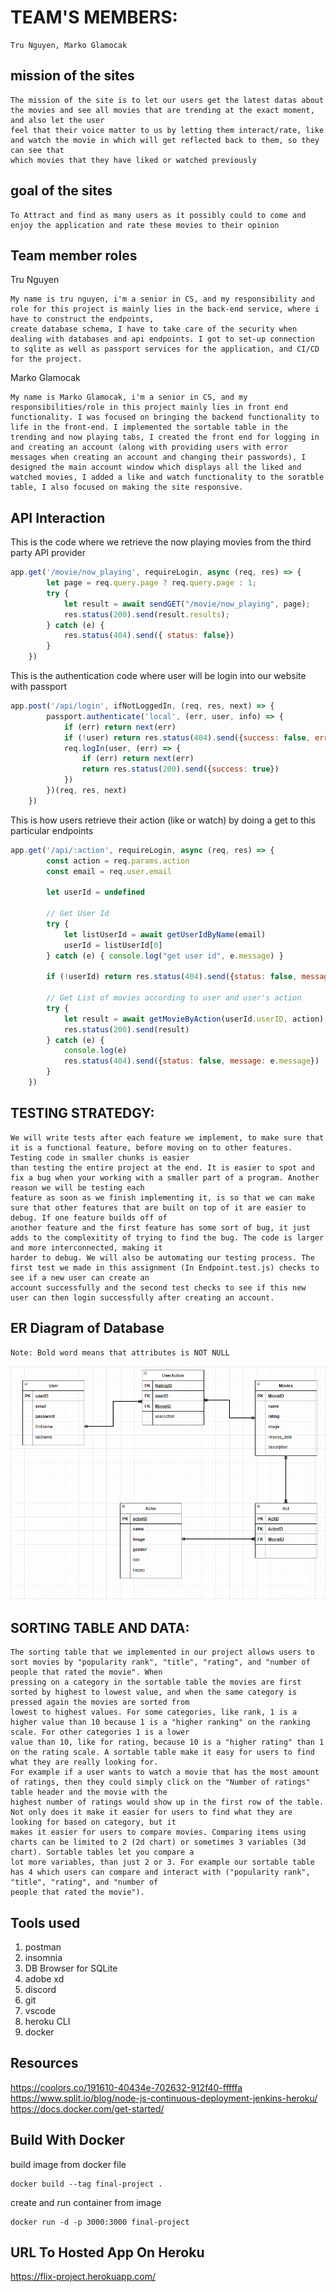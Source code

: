 # TEAM'S MEMBERS:
```
Tru Nguyen, Marko Glamocak
```

## mission of the sites

```
The mission of the site is to let our users get the latest datas about the movies and see all movies that are trending at the exact moment, and also let the user 
feel that their voice matter to us by letting them interact/rate, like and watch the movie in which will get reflected back to them, so they can see that
which movies that they have liked or watched previously
```

## goal of the sites

```
To Attract and find as many users as it possibly could to come and enjoy the application and rate these movies to their opinion
```

## Team member roles

Tru Nguyen

```
My name is tru nguyen, i'm a senior in CS, and my responsibility and role for this project is mainly lies in the back-end service, where i have to construct the endpoints,
create database schema, I have to take care of the security when dealing with databases and api endpoints. I got to set-up connection to sqlite as well as passport services for the application, and CI/CD for the project.
```

Marko Glamocak
```
My name is Marko Glamocak, i'm a senior in CS, and my responsibilities/role in this project mainly lies in front end functionality. I was focused on bringing the backend functionality to life in the front-end. I implemented the sortable table in the trending and now playing tabs, I created the front end for logging in and creating an account (along with providing users with error messages when creating an account and changing their passwords), I designed the main account window which displays all the liked and watched movies, I added a like and watch functionality to the soratble table, I also focused on making the site responsive.
``` 

## API Interaction

This is the code where we retrieve the now playing movies from the third party API provider
```javascript
app.get('/movie/now_playing', requireLogin, async (req, res) => {
        let page = req.query.page ? req.query.page : 1;
        try {
            let result = await sendGET("/movie/now_playing", page);
            res.status(200).send(result.results);
        } catch (e) {
            res.status(404).send({ status: false})
        }
    })
```

This is the authentication code where user will be login into our website
with passport
```javascript
app.post('/api/login', ifNotLoggedIn, (req, res, next) => {
        passport.authenticate('local', (err, user, info) => {
            if (err) return next(err)
            if (!user) return res.status(404).send({success: false, error: 'User Not Found'})
            req.logIn(user, (err) => {
                if (err) return next(err)
                return res.status(200).send({success: true})
            })
        })(req, res, next)
    })
```

This is how users retrieve their action (like or watch) by doing a get to this particular endpoints
```javascript
app.get('/api/:action', requireLogin, async (req, res) => {
        const action = req.params.action
        const email = req.user.email

        let userId = undefined 

        // Get User Id
        try {
            let listUserId = await getUserIdByName(email)
            userId = listUserId[0]
        } catch (e) { console.log("get user id", e.message) }

        if (!userId) return res.status(404).send({status: false, message: `MovieID and UserId Not Found`})

        // Get List of movies according to user and user's action
        try {
            let result = await getMovieByAction(userId.userID, action)
            res.status(200).send(result)
        } catch (e) {
            console.log(e)
            res.status(404).send({status: false, message: e.message})
        }
    })
```


## TESTING STRATEDGY:

```
We will write tests after each feature we implement, to make sure that it is a functional feature, before moving on to other features. Testing code in smaller chunks is easier 
than testing the entire project at the end. It is easier to spot and fix a bug when your working with a smaller part of a program. Another reason we will be testing each 
feature as soon as we finish implementing it, is so that we can make sure that other features that are built on top of it are easier to debug. If one feature builds off of 
another feature and the first feature has some sort of bug, it just adds to the complexitity of trying to find the bug. The code is larger and more interconnected, making it 
harder to debug. We will also be automating our testing process. The first test we made in this assignment (In Endpoint.test.js) checks to see if a new user can create an 
account successfully and the second test checks to see if this new user can then login successfully after creating an account.
```

## ER Diagram of Database

```
Note: Bold word means that attributes is NOT NULL
```

![ERDiag.png](ERDiag.png)

## SORTING TABLE AND DATA:

```
The sorting table that we implemented in our project allows users to sort movies by "popularity rank", "title", "rating", and "number of people that rated the movie". When 
pressing on a category in the sortable table the movies are first sorted by highest to lowest value, and when the same category is pressed again the movies are sorted from 
lowest to highest values. For some categories, like rank, 1 is a higher value than 10 because 1 is a "higher ranking" on the ranking scale. For other categories 1 is a lower 
value than 10, like for rating, because 10 is a "higher rating" than 1 on the rating scale. A sortable table make it easy for users to find what they are really looking for. 
For example if a user wants to watch a movie that has the most amount of ratings, then they could simply click on the "Number of ratings" table header and the movie with the 
highest number of ratings would show up in the first row of the table. Not only does it make it easier for users to find what they are looking for based on category, but it 
makes it easier for users to compare movies. Comparing items using charts can be limited to 2 (2d chart) or sometimes 3 variables (3d chart). Sortable tables let you compare a 
lot more variables, than just 2 or 3. For example our sortable table has 4 which users can compare and interact with ("popularity rank", "title", "rating", and "number of 
people that rated the movie").
```

## Tools used

1. postman
2. insomnia
3. DB Browser for SQLite
5. adobe xd
6. discord
7. git
8. vscode
9. heroku CLI
10. docker

## Resources

https://coolors.co/191610-40434e-702632-912f40-fffffa
https://www.split.io/blog/node-js-continuous-deployment-jenkins-heroku/
https://docs.docker.com/get-started/

## Build With Docker

build image from docker file

```
docker build --tag final-project .
```

create and run container from image

```
docker run -d -p 3000:3000 final-project
```

## URL To Hosted App On Heroku

https://flix-project.herokuapp.com/

